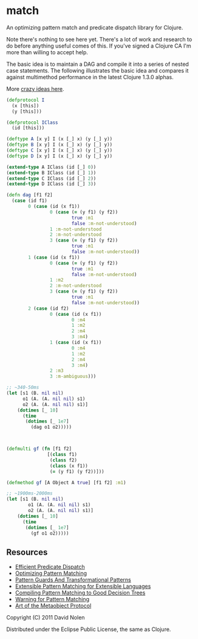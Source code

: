 match
====

An optimizing pattern match and predicate dispatch library for Clojure.

Note there's nothing to see here yet. There's a lot of work and research to do before anything useful comes of this. If you've signed a Clojure CA I'm more than willing to accept help.

The basic idea is to maintain a DAG and compile it into a series of nested case statements. The following illustrates the basic idea and compares it against multimethod performance in the latest Clojure 1.3.0 alphas.

More [crazy ideas here](https://github.com/swannodette/match/wiki/Crazy-Ideas).

```clj
(defprotocol I
  (x [this])
  (y [this]))

(defprotocol IClass
  (id [this]))

(deftype A [x y] I (x [_] x) (y [_] y))
(deftype B [x y] I (x [_] x) (y [_] y))
(deftype C [x y] I (x [_] x) (y [_] y))
(deftype D [x y] I (x [_] x) (y [_] y))

(extend-type A IClass (id [_] 0))
(extend-type B IClass (id [_] 1))
(extend-type C IClass (id [_] 2))
(extend-type D IClass (id [_] 3))

(defn dag [f1 f2]
  (case (id f1)
        0 (case (id (x f1))
                0 (case (= (y f1) (y f2))
                        true :m1
                        false :m-not-understood)
                1 :m-not-understood
                2 :m-not-understood
                3 (case (= (y f1) (y f2))
                        true :m1
                        false :m-not-understood))
        1 (case (id (x f1)) 
                0 (case (= (y f1) (y f2))
                        true :m1
                        false :m-not-understood)
                1 :m2
                2 :m-not-understood
                3 (case (= (y f1) (y f2))
                        true :m1
                        false :m-not-understood))
        2 (case (id f2)
                0 (case (id (x f1))
                        0 :m4
                        1 :m2
                        2 :m4
                        3 :m4)
                1 (case (id (x f1))
                        0 :m4
                        1 :m2
                        2 :m4
                        3 :m4)
                2 :m3
                3 :m-ambiguous)))

;; ~340-50ms
(let [s1 (B. nil nil)
      o1 (A. (A. nil nil) s1)
      o2 (A. (A. nil nil) s1)]
    (dotimes [_ 10]
      (time
       (dotimes [_ 1e7]
         (dag o1 o2)))))



(defmulti gf (fn [f1 f2]
               [(class f1)
                (class f2)
                (class (x f1))
                (= (y f1) (y f2))]))

(defmethod gf [A Object A true] [f1 f2] :m1)

;; ~1900ms-2000ms
(let [s1 (B. nil nil)
        o1 (A. (A. nil nil) s1)
        o2 (A. (A. nil nil) s1)]
    (dotimes [_ 10]
      (time
       (dotimes [_ 1e7]
         (gf o1 o2)))))
```

Resources
----

* [Efficient Predicate Dispatch](http://citeseerx.ist.psu.edu/viewdoc/summary?doi=10.1.1.47.4553)
* [Optimizing Pattern Matching](http://citeseerx.ist.psu.edu/viewdoc/summary?doi=10.1.1.6.5507)
* [Pattern Guards And Transformational Patterns](http://citeseerx.ist.psu.edu/viewdoc/summary?doi=10.1.1.35.8851)
* [Extensible Pattern Matching for Extensible Languages](http://www.ccs.neu.edu/home/samth/ifl2010-slides.pdf)
* [Compiling Pattern Matching to Good Decision Trees](http://pauillac.inria.fr/~maranget/papers/ml05e-maranget.pdf)
* [Warning for Pattern Matching](http://moscova.inria.fr/~maranget/papers/warn/index.html)
* [Art of the Metaobject Protocol](http://mitpress.mit.edu/catalog/item/default.asp?ttype=2&tid=3925)

Copyright (C) 2011 David Nolen

Distributed under the Eclipse Public License, the same as Clojure.
